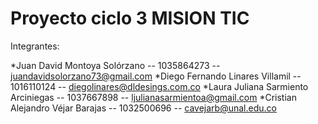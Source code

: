 # Proyecto ciclo 3 MISION TIC

Integrantes:

*Juan David Montoya Solórzano -- 1035864273 -- juandavidsolorzano73@gmail.com
*Diego Fernando Linares Villamil -- 1016110124 -- diegolinares@dldesings.com.co
*Laura Juliana Sarmiento Arciniegas -- 1037667898 -- ljulianasarmientoa@gmail.com
*Cristian Alejandro Véjar Barajas -- 1032500696 -- cavejarb@unal.edu.co

